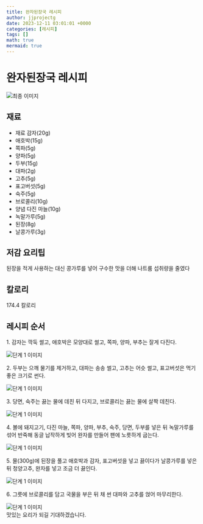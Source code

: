 ```yaml
---
title: 완자된장국 레시피
author: jjprojectg
date: 2023-12-11 03:01:01 +0000
categories: [레시피]
tags: []
math: true
mermaid: true
---
```

<meta name="og:type" content="website"/>
<meta charset="UTF-8"/>
<div class="header">
  <h1>완자된장국 레시피</h1>
</div>

<div class="container my-4">
  <div class="row">
    <div class="col-12 col-md-6">
      <div class="recipe-image">
        <img src="http://www.foodsafetykorea.go.kr/uploadimg/cook/10_00291_2.png" class="step-image" alt="최종 이미지"/>
      </div>
    </div>
    <div class="col-12 col-md-6">
      <div class="ingredients">
        <h2>재료</h2>
        <ul class="card">
          <li> 재료 감자(20g) </li>
          <li>  애호박(15g) </li>
          <li>  쪽파(5g) </li>
          <li>  양파(5g) </li>
          <li> 두부(15g) </li>
          <li>  대파(2g) </li>
          <li>  고추(5g) </li>
          <li>  표고버섯(5g) </li>
          <li> 숙주(5g) </li>
          <li>  브로콜리(10g) </li>
          <li> 양념 다진 마늘(10g) </li>
          <li>  녹말가루(5g) </li>
          <li>  된장(8g) </li>
          <li>  날콩가루(3g) </li>
</ul>
      </div>
    </div>
    <div class="col-12 col-md-6">
      <div class="ingredients">
        <h2>저감 요리팁</h2>
        <div class="card"> 
          <p>
            된장을 적게 사용하는 대신 콩가루를 넣어 구수한 맛을 더해 나트륨 섭취량을 줄였다
          </p>
        </div>
      </div>
      <div class="ingredients">
        <h2>칼로리</h2>
        <div class="card"> 
          <p>
            174.4 칼로리
          </p>
        </div>
      </div>
    </div>
  </div>

  <h2 class="my-4">레시피 순서</h2>
  <div class="card recipe-card">
    <div class="card-body recipe-step">
      <p class="card-text step-description">1. 감자는 깍둑 썰고, 애호박은
모양대로 썰고, 쪽파, 양파, 부추는
잘게 다진다.</p>
      <img src="http://www.foodsafetykorea.go.kr/uploadimg/cook/20_00291_1.png" alt="단계 1 이미지" class="step-image"/>
    </div>
  </div>
  <div class="card recipe-card">
    <div class="card-body recipe-step">
      <p class="card-text step-description">2. 두부는 으깨 물기를 제거하고,
대파는 송송 썰고, 고추는 어슷 썰고,
표고버섯은 먹기 좋은 크기로 썬다.</p>
      <img src="http://www.foodsafetykorea.go.kr/uploadimg/cook/20_00291_2.png" alt="단계 1 이미지" class="step-image"/>
    </div>
  </div>
  <div class="card recipe-card">
    <div class="card-body recipe-step">
      <p class="card-text step-description">3. 당면, 숙주는 끓는 물에 데친 뒤
다지고, 브로콜리는 끓는 물에 살짝
데친다.</p>
      <img src="http://www.foodsafetykorea.go.kr/uploadimg/cook/20_00291_3.png" alt="단계 1 이미지" class="step-image"/>
    </div>
  </div>
  <div class="card recipe-card">
    <div class="card-body recipe-step">
      <p class="card-text step-description">4. 볼에 돼지고기, 다진 마늘, 쪽파,
양파, 부추, 숙주, 당면, 두부를 넣은
뒤 녹말가루를 섞어 반죽해 동글
납작하게 빚어 완자를 만들어
팬에 노릇하게 굽는다.</p>
      <img src="http://www.foodsafetykorea.go.kr/uploadimg/cook/20_00291_4.png" alt="단계 1 이미지" class="step-image"/>
    </div>
  </div>
  <div class="card recipe-card">
    <div class="card-body recipe-step">
      <p class="card-text step-description">5. 물(300g)에 된장을 풀고 애호박과
감자, 표고버섯을 넣고 끓이다가
날콩가루를 넣은 뒤 청양고추,
완자를 넣고 조금 더 끓인다.</p>
      <img src="http://www.foodsafetykorea.go.kr/uploadimg/cook/20_00291_5.png" alt="단계 1 이미지" class="step-image"/>
    </div>
  </div>
  <div class="card recipe-card">
    <div class="card-body recipe-step">
      <p class="card-text step-description">6. 그릇에 브로콜리를 담고 국물을
부은 뒤 채 썬 대파와 고추를 얹어
마무리한다.</p>
      <img src="http://www.foodsafetykorea.go.kr/uploadimg/cook/20_00291_6.png" alt="단계 1 이미지" class="step-image"/>
    </div>
  </div>

</div>
맛있는 요리가 되길 기대하겠습니다.
